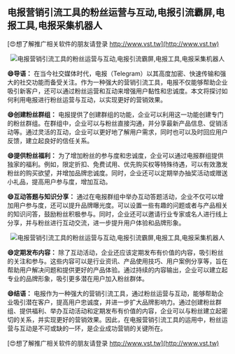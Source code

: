 ## **电报营销引流工具的粉丝运营与互动,电报引流霸屏,电报工具,电报采集机器人**

[😍想了解推广相关软件的朋友请登录 http://www.vst.tw](http://www.vst.tw)

 <center><img src="https://vst.tw/MP4/tuiguang/png/6.png" alt="电报营销引流工具的粉丝运营与互动,电报引流霸屏,电报工具,电报采集机器人"></center>

**😄导语：**
在当今社交媒体时代，电报（Telegram）以其高度加密、快速传输和强大的社交功能而备受关注。作为一种强大的营销引流工具，电报不仅能够帮助企业吸引新客户，还可以通过粉丝运营和互动来增强用户黏性和忠诚度。本文将探讨如何利用电报进行粉丝运营与互动，以实现更好的营销效果。

**😄创建粉丝群组：**
电报提供了创建群组的功能，企业可以利用这一功能创建专门的粉丝群组。在群组中，企业可以与粉丝直接沟通，并分享最新产品信息、促销活动等。通过灵活的互动，企业可以更好地了解用户需求，同时也可以及时回应用户反馈，建立起良好的信任关系。

**😄提供粉丝福利：**
为了增加粉丝的参与度和忠诚度，企业可以通过电报群组提供独家的福利。例如，限定折扣、免费试用、优先购买权等特殊待遇，可以有效激发粉丝的购买欲望，并增加品牌忠诚度。同时，企业还可以定期举办抽奖活动或赠送小礼品，提高用户参与度，增加互动。

**😄互动答题与知识分享：**
通过在电报群组中举办互动答题活动，企业不仅可以增加用户参与度，还可以提升品牌曝光度。可以设置一些有趣的问题或者与产品相关的知识问答，鼓励粉丝积极参与。同时，企业还可以邀请行业专家或名人进行线上分享，并与粉丝进行互动交流，进一步提升用户体验和品牌形象。

 <center><img src="https://vst.tw/MP4/tuiguang/png/3.png" alt="电报营销引流工具的粉丝运营与互动,电报引流霸屏,电报工具,电报采集机器人"></center>

**😄定期发布内容：**
除了互动活动，企业还应该定期发布有价值的内容，吸引粉丝的关注和参与。这些内容可以是行业资讯、产品使用技巧、用户案例分享等，旨在帮助用户解决问题和提供更好的产品体验。通过持续的内容输出，企业可以建立起专业的品牌形象，吸引更多潜在用户加入粉丝群体。

**😄结语：**
电报作为一种强大的营销引流工具，通过粉丝运营与互动，能够帮助企业吸引潜在客户，提高用户忠诚度，并进一步扩大品牌影响力。通过创建粉丝群组、提供福利、举办互动活动和定期发布有价值的内容，企业可以与粉丝建立起密切的关系，并实现更好的营销效果。因此，在电报营销引流工具的运用中，粉丝运营与互动是不可或缺的一环，是企业成功营销的关键所在。

[😍想了解推广相关软件的朋友请登录 http://www.vst.tw](http://www.vst.tw)



